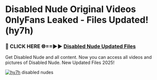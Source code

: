 # Disabled Nude Original Videos 0nlyFans Leaked - Files Updated! (hy7h)

<h3>🔴 CLICK HERE 🌐==►► <a href="https://tinyurl.com/yc6ubb5a" rel="nofollow">Disabled Nude Updated Files</a></h3>

Get Disabled Nude and all content. Now you can access all videos and pictures of Disabled Nude. New Updated Files 2025!

[![hy7h](https://i.imgur.com/7eu0CRL.gif)](https://tinyurl.com/yc6ubb5a)
disabled nudes